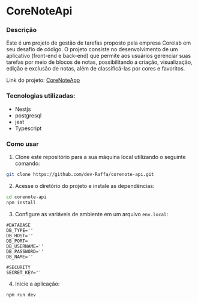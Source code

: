 # CoreNoteApi
### Descrição
Este é um projeto de gestão de tarefas proposto pela empresa Corelab em seu desafio de código. O projeto consiste no desenvolvimento de um aplicativo (front-end e back-end) que permite aos usuários gerenciar suas tarefas por meio de blocos de notas, possibilitando a criação, visualização, edição e exclusão de notas, além de classificá-las por cores e favoritos.

Link do projeto: [CoreNoteApp](https://job-test-xi.vercel.app/)

### Tecnologias utilizadas:
- Nestjs
- postgresql
- jest
- Typescript

### Como usar
1. Clone este repositório para a sua máquina local utilizando o seguinte comando:
```bash
git clone https://github.com/dev-Raffa/corenote-api.git
```

2. Acesse o diretório do projeto e instale as dependências:
```bash
cd corenote-api
npm install
```

3. Configure as variáveis de ambiente em um arquivo `env.local`:
```dotenv
#DATABASE
DB_TYPE=''
DB_HOST=''
DB_PORT=
DB_USERNAME=''
DB_PASSWORD=''
DB_NAME=''

#SECURITY
SECRET_KEY=''
```

4. Inicie a aplicação:
```bash
npm run dev
```
